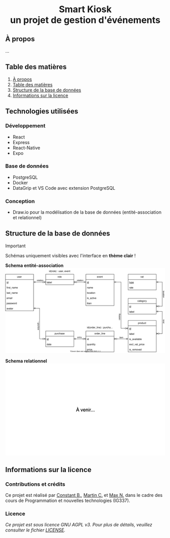 <h1 align="center">Smart Kiosk<br>un projet de gestion d'événements</h1>

## À propos

...

## Table des matières

1. [À propos](#à-propos)
2. [Table des matières](#table-des-matières)
3. [Structure de la base de données](#structure-de-la-base-de-données)
4. [Informations sur la licence](#informations-sur-la-licence)

## Technologies utilisées

### Développement

- React
- Express
- React-Native
- Expo

### Base de données

- PostgreSQL
- Docker
- DataGrip et VS Code avec extension PostgreSQL

### Conception

- Draw.io pour la modélisation de la base de données (entité-association et relationnel)

## Structure de la base de données

> [!IMPORTANT]
> Schémas uniquement visibles avec l'interface en **thème clair** !

**Schema entité-association**  
![Schema entité-association](database/docs/entity-relationship-diagram.svg)

**Schema relationnel**  
![Schema relationnel](database/docs/relational-schema.svg)

## Informations sur la licence

### Contributions et crédits

Ce projet est réalisé par [Constant B.](https://github.com/Zencaaw/), [Martin C.](https://github.com/ElleryRR/) et [Max N.](https://github.com/maxoux53/) dans le cadre des cours de Programmation et nouvelles technologies (IG337).  

### Licence

*Ce projet est sous licence GNU AGPL v3. Pour plus de détails, veuillez consulter le fichier [LICENSE](LICENSE).*
